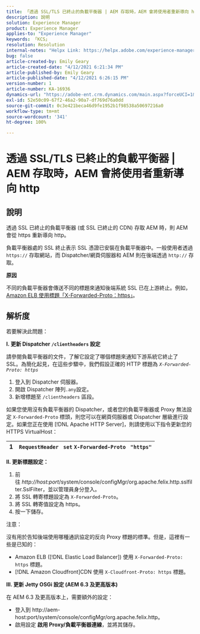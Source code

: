 ```yaml
---
title: 「透過 SSL/TLS 已終止的負載平衡器 | AEM 存取時，AEM 會將使用者重新導向 http」
description: 說明
solution: Experience Manager
product: Experience Manager
applies-to: "Experience Manager"
keywords: 「KCS」
resolution: Resolution
internal-notes: "Helpx Link: https://helpx.adobe.com/experience-manager/kb/AEM-redirecting-back-to-http-on-accessed-via-SSL-terminated-Load-Balancer.html"
bug: false
article-created-by: Emily Geary
article-created-date: "4/12/2021 6:21:34 PM"
article-published-by: Emily Geary
article-published-date: "4/12/2021 6:26:15 PM"
version-number: 1
article-number: KA-16936
dynamics-url: "https://adobe-ent.crm.dynamics.com/main.aspx?forceUCI=1&pagetype=entityrecord&etn=knowledgearticle&id=684ec8e8-bb9b-eb11-b1ac-000d3a3680d8"
exl-id: 52e50c09-67f2-46a2-90a7-df769d76a0dd
source-git-commit: 0c3e421beca46d9fe1952b1f98538a50697216a0
workflow-type: tm+mt
source-wordcount: '341'
ht-degree: 100%

---
```


# 透過 SSL/TLS 已終止的負載平衡器 | AEM 存取時，AEM 會將使用者重新導向 http

## 說明


透過 SSL 已終止的負載平衡器 (或 SSL 已終止的 CDN) 存取 AEM 時，則 AEM 會從 https 重新導向 http。

負載平衡器處的 SSL 終止表示 SSL 憑證已安裝在負載平衡器中。一般使用者透過 `https://` 存取網站，而 Dispatcher/網頁伺服器和 AEM 則在後端透過 `http://` 存取。



<b>原因</b>

不同的負載平衡器會傳送不同的標題來通知後端系統 SSL 已在上游終止。例如，[ Amazon ELB 使用標題「X-Forwarded-Proto：https」](https://docs.aws.amazon.com/elasticloadbalancing/latest/classic/x-forwarded-headers.html#x-forwarded-proto)。


## 解析度


若要解決此問題：

<b>I. 更新 Dispatcher `/clientheaders` 設定</b>

請參閱負載平衡器的文件，了解它設定了哪個標題來通知下游系統它終止了 SSL。為簡化起見，在這些步驟中，我們假設正確的 HTTP 標題為 *`X-Forwarded-Proto: https`*

1. 登入到 Dispatcher 伺服器。
2. 開啟 Dispatcher 陣列`.any`設定。
3. 新增標題至 `/clientheaders` 區段。


如果您使用沒有負載平衡器的 Dispatcher，或者您的負載平衡器或 Proxy 無法設定 `X-Forwarded-Proto` 標頭，則您可以在網頁伺服器或 Dispatcher 層級進行設定。如果您正在使用 [!DNL Apache HTTP Server]，則請使用以下指令更新您的 HTTPS VirtualHost：


| 1 | `RequestHeader ` `set` `X-Forwarded-Proto ` `"https"` |
| --- | --- |


<b>II. 更新標題設定：</b>

1. 前往 *http://host:port*/system/console/configMgr/org.apache.felix.http.sslfilter.SslFilter，並以管理員身分登入。
2. 將 SSL 轉寄標題設定為 `X-Forwarded-Proto`。
3. 將 SSL 轉寄值設定為 https。
4. 按一下儲存。


注意：

沒有用於告知後端使用哪種通訊協定的反向 Proxy 標題的標準。但是，這裡有一些是已知的：

- Amazon ELB ([!DNL Elastic Load Balancer]) 使用 `X-Forwarded-Proto: https` 標題。
- [!DNL Amazon Cloudfront]CDN 使用 `X-Cloudfront-Proto: https` 標題。


<b>III. 更新 Jetty OSGi 設定 (AEM 6.3 及更高版本)</b>

在 AEM 6.3 及更高版本上，需要額外的設定：

- 登入到 http://aem-host:port/system/console/configMgr/org.apache.felix.http。
- 啟用設定 <b>啟用 Proxy/負載平衡器連線</b>，並將其儲存。

